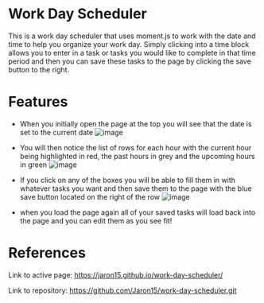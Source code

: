 # Work Day Scheduler 
This is a work day scheduler that uses moment.js to work with the date and time to help you organize your work day. Simply clicking into a time block allows you to enter in a task or tasks you would like to complete in that time period and then you can save these tasks to the page by clicking the save button to the right. 

# Features  
* When you initially open the page at the top you will see that the date is set to the current date 
 ![image](https://user-images.githubusercontent.com/87290877/132083101-d1f692c0-003e-4707-b974-0678bf08aa73.png)
 
 * You will then notice the list of rows for each hour with the current hour being highlighted in red, the past hours in grey and the upcoming hours in green 
 ![image](https://user-images.githubusercontent.com/87290877/132083181-9a365186-c30c-44f0-a808-f9a97e8c1ef0.png)

* If you click on any of the boxes you will be able to fill them in with whatever tasks you want and then save them to the page with the blue save button located on the right of the row 
![image](https://user-images.githubusercontent.com/87290877/132083263-006a569c-a1bf-4481-8f56-e4269fa71796.png)

* when you load the page again all of your saved tasks will load back into the page and you can edit them as you see fit!

# References
Link to active page: https://jaron15.github.io/work-day-scheduler/

Link to repository: https://github.com/Jaron15/work-day-scheduler.git

